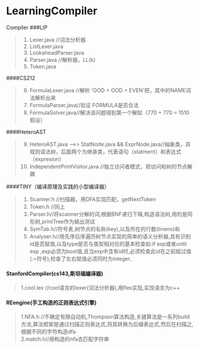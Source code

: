 # LearningCompiler
Compiler 
###LIP
>1. Lexer.java	//词法分析器
>2. ListLexer.java	<br>
>3. LookaheadParser.java<br>
>4. Parser.java	//解析器，LL(k)<br>
>5. Token.java<br>

####CS212<br>
>6. FormulaLexer.java //解析 'OOD + OOD = EVEN'把，其中的NAME词法解析出来 <br>
>7. FormulaParser.java//验证 FORMULA是否合法<br>
>8. FormulaSolver.java//解决该问题得到第一个解如（770 + 770 = 1510假设）<br>

####HeteroAST
>9. HeteroAST.java  -->> StatNode.java && ExprNode.java//抽象类，异规则语法树，后面两个为继承类，代表语句（statment）和表达式（expresion）<br>
>8. IndependentPrintVisitor.java //独立访问者模式，把访问和树的节点解耦<br>

####TINY（编译原理及实践的小型编译器）
>1. Scanner.h //扫描器，用DFA实现匹配，getNextToken
>2. Token.h //同上
>3. Parser.h//将scanner分解的词,根据BNF递归下降,构造语法树,用的是同形树,printTree作为输出测试
>4. SymTab.h//符号表,树节点的名称(key),以及所在的行数(lineno)和
>5. Analyser.h//用先序后序遍历树节点实现的简单的语义分析器,具有识别id是否赋值,以及type是否与类型相对应的基本检查如:if exp或者until exp ,exp必须为bool值,且当exp中含有id时,必须检查此id在之前赋过值(:=符号),检查了左右赋值必须同时为integer..

#### StanfordCompiler(cs143,斯坦福编译器)
>1.cool.lex //cool语言的lexer(词法分析器),用flex实现,实现语言为c++

#### REengine(手工构造的正则表达式引擎)
>1.NFA.h //不确定有限自动机,Thompson算法构造,关键算法是一系列build方法,算法框架是通过扫描正则表达式,将其转换为后缀表达式,然后在扫描之,根据不同的字符构造dfa<br>
>2.match.h//用构造的nfa去匹配字符串

